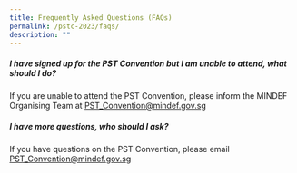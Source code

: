 ```yaml
---
title: Frequently Asked Questions (FAQs)
permalink: /pstc-2023/faqs/
description: ""
---
```

##### **I have signed up for the PST Convention but I am unable to attend, what should I do?** 

If you are unable to attend the PST Convention, please inform the MINDEF Organising Team at [PST_Convention@mindef.gov.sg](PST_Convention@mindef.gov.sg) 

##### **I have more questions, who should I ask?** 
If you have questions on the PST Convention, please email [PST_Convention@mindef.gov.sg](PST_Convention@mindef.gov.sg)